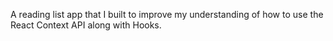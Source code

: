 A reading list app that I built to improve my understanding of how to use the React Context API along with Hooks.